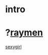 # intro

# ?[raymen](http://data.newdaily.co.kr/data/photos/20170625/art_1498198696.jpg)
[sexygirl](https://www.youtube.com/watch?v=rBRCMkqBA90)
